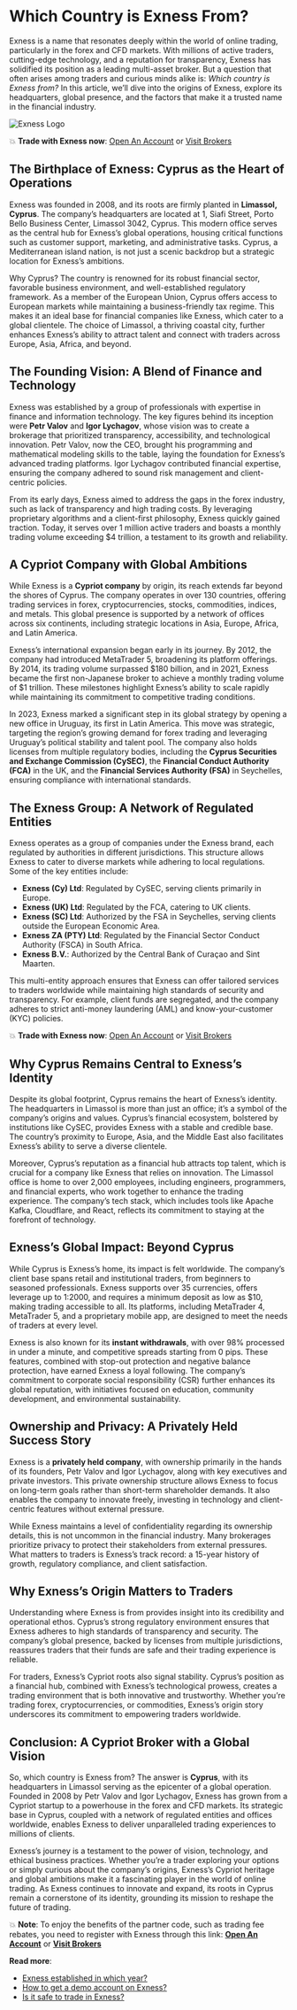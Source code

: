 # Which Country is Exness From?

Exness is a name that resonates deeply within the world of online trading, particularly in the forex and CFD markets. With millions of active traders, cutting-edge technology, and a reputation for transparency, Exness has solidified its position as a leading multi-asset broker. But a question that often arises among traders and curious minds alike is: *Which country is Exness from?* In this article, we’ll dive into the origins of Exness, explore its headquarters, global presence, and the factors that make it a trusted name in the financial industry.

![Exness Logo](https://d3dpet1g0ty5ed.cloudfront.net/EN_Markets_are_moving_800x800.jpg)

💥 **Trade with Exness now**: [Open An Account](https://one.exnesstrack.org/boarding/sign-up/a/89rj8di4n7) or [Visit Brokers](https://one.exnesstrack.org/a/89rj8di4n7)

## The Birthplace of Exness: Cyprus as the Heart of Operations

Exness was founded in 2008, and its roots are firmly planted in **Limassol, Cyprus**. The company’s headquarters are located at 1, Siafi Street, Porto Bello Business Center, Limassol 3042, Cyprus. This modern office serves as the central hub for Exness’s global operations, housing critical functions such as customer support, marketing, and administrative tasks. Cyprus, a Mediterranean island nation, is not just a scenic backdrop but a strategic location for Exness’s ambitions.

Why Cyprus? The country is renowned for its robust financial sector, favorable business environment, and well-established regulatory framework. As a member of the European Union, Cyprus offers access to European markets while maintaining a business-friendly tax regime. This makes it an ideal base for financial companies like Exness, which cater to a global clientele. The choice of Limassol, a thriving coastal city, further enhances Exness’s ability to attract talent and connect with traders across Europe, Asia, Africa, and beyond.

## The Founding Vision: A Blend of Finance and Technology

Exness was established by a group of professionals with expertise in finance and information technology. The key figures behind its inception were **Petr Valov** and **Igor Lychagov**, whose vision was to create a brokerage that prioritized transparency, accessibility, and technological innovation. Petr Valov, now the CEO, brought his programming and mathematical modeling skills to the table, laying the foundation for Exness’s advanced trading platforms. Igor Lychagov contributed financial expertise, ensuring the company adhered to sound risk management and client-centric policies.

From its early days, Exness aimed to address the gaps in the forex industry, such as lack of transparency and high trading costs. By leveraging proprietary algorithms and a client-first philosophy, Exness quickly gained traction. Today, it serves over 1 million active traders and boasts a monthly trading volume exceeding $4 trillion, a testament to its growth and reliability.

## A Cypriot Company with Global Ambitions

While Exness is a **Cypriot company** by origin, its reach extends far beyond the shores of Cyprus. The company operates in over 130 countries, offering trading services in forex, cryptocurrencies, stocks, commodities, indices, and metals. This global presence is supported by a network of offices across six continents, including strategic locations in Asia, Europe, Africa, and Latin America.

Exness’s international expansion began early in its journey. By 2012, the company had introduced MetaTrader 5, broadening its platform offerings. By 2014, its trading volume surpassed $180 billion, and in 2021, Exness became the first non-Japanese broker to achieve a monthly trading volume of $1 trillion. These milestones highlight Exness’s ability to scale rapidly while maintaining its commitment to competitive trading conditions.

In 2023, Exness marked a significant step in its global strategy by opening a new office in Uruguay, its first in Latin America. This move was strategic, targeting the region’s growing demand for forex trading and leveraging Uruguay’s political stability and talent pool. The company also holds licenses from multiple regulatory bodies, including the **Cyprus Securities and Exchange Commission (CySEC)**, the **Financial Conduct Authority (FCA)** in the UK, and the **Financial Services Authority (FSA)** in Seychelles, ensuring compliance with international standards.

## The Exness Group: A Network of Regulated Entities

Exness operates as a group of companies under the Exness brand, each regulated by authorities in different jurisdictions. This structure allows Exness to cater to diverse markets while adhering to local regulations. Some of the key entities include:

- **Exness (Cy) Ltd**: Regulated by CySEC, serving clients primarily in Europe.
- **Exness (UK) Ltd**: Regulated by the FCA, catering to UK clients.
- **Exness (SC) Ltd**: Authorized by the FSA in Seychelles, serving clients outside the European Economic Area.
- **Exness ZA (PTY) Ltd**: Regulated by the Financial Sector Conduct Authority (FSCA) in South Africa.
- **Exness B.V.**: Authorized by the Central Bank of Curaçao and Sint Maarten.

This multi-entity approach ensures that Exness can offer tailored services to traders worldwide while maintaining high standards of security and transparency. For example, client funds are segregated, and the company adheres to strict anti-money laundering (AML) and know-your-customer (KYC) policies.

💥 **Trade with Exness now**: [Open An Account](https://one.exnesstrack.org/boarding/sign-up/a/89rj8di4n7) or [Visit Brokers](https://one.exnesstrack.org/a/89rj8di4n7)

## Why Cyprus Remains Central to Exness’s Identity

Despite its global footprint, Cyprus remains the heart of Exness’s identity. The headquarters in Limassol is more than just an office; it’s a symbol of the company’s origins and values. Cyprus’s financial ecosystem, bolstered by institutions like CySEC, provides Exness with a stable and credible base. The country’s proximity to Europe, Asia, and the Middle East also facilitates Exness’s ability to serve a diverse clientele.

Moreover, Cyprus’s reputation as a financial hub attracts top talent, which is crucial for a company like Exness that relies on innovation. The Limassol office is home to over 2,000 employees, including engineers, programmers, and financial experts, who work together to enhance the trading experience. The company’s tech stack, which includes tools like Apache Kafka, Cloudflare, and React, reflects its commitment to staying at the forefront of technology.

## Exness’s Global Impact: Beyond Cyprus

While Cyprus is Exness’s home, its impact is felt worldwide. The company’s client base spans retail and institutional traders, from beginners to seasoned professionals. Exness supports over 35 currencies, offers leverage up to 1:2000, and requires a minimum deposit as low as $10, making trading accessible to all. Its platforms, including MetaTrader 4, MetaTrader 5, and a proprietary mobile app, are designed to meet the needs of traders at every level.

Exness is also known for its **instant withdrawals**, with over 98% processed in under a minute, and competitive spreads starting from 0 pips. These features, combined with stop-out protection and negative balance protection, have earned Exness a loyal following. The company’s commitment to corporate social responsibility (CSR) further enhances its global reputation, with initiatives focused on education, community development, and environmental sustainability.

## Ownership and Privacy: A Privately Held Success Story

Exness is a **privately held company**, with ownership primarily in the hands of its founders, Petr Valov and Igor Lychagov, along with key executives and private investors. This private ownership structure allows Exness to focus on long-term goals rather than short-term shareholder demands. It also enables the company to innovate freely, investing in technology and client-centric features without external pressure.

While Exness maintains a level of confidentiality regarding its ownership details, this is not uncommon in the financial industry. Many brokerages prioritize privacy to protect their stakeholders from external pressures. What matters to traders is Exness’s track record: a 15-year history of growth, regulatory compliance, and client satisfaction.

## Why Exness’s Origin Matters to Traders

Understanding where Exness is from provides insight into its credibility and operational ethos. Cyprus’s strong regulatory environment ensures that Exness adheres to high standards of transparency and security. The company’s global presence, backed by licenses from multiple jurisdictions, reassures traders that their funds are safe and their trading experience is reliable.

For traders, Exness’s Cypriot roots also signal stability. Cyprus’s position as a financial hub, combined with Exness’s technological prowess, creates a trading environment that is both innovative and trustworthy. Whether you’re trading forex, cryptocurrencies, or commodities, Exness’s origin story underscores its commitment to empowering traders worldwide.

## Conclusion: A Cypriot Broker with a Global Vision

So, which country is Exness from? The answer is **Cyprus**, with its headquarters in Limassol serving as the epicenter of a global operation. Founded in 2008 by Petr Valov and Igor Lychagov, Exness has grown from a Cypriot startup to a powerhouse in the forex and CFD markets. Its strategic base in Cyprus, coupled with a network of regulated entities and offices worldwide, enables Exness to deliver unparalleled trading experiences to millions of clients.

Exness’s journey is a testament to the power of vision, technology, and ethical business practices. Whether you’re a trader exploring your options or simply curious about the company’s origins, Exness’s Cypriot heritage and global ambitions make it a fascinating player in the world of online trading. As Exness continues to innovate and expand, its roots in Cyprus remain a cornerstone of its identity, grounding its mission to reshape the future of trading.

💥 **Note**: To enjoy the benefits of the partner code, such as trading fee rebates, you need to register with Exness through this link: **[Open An Account](https://one.exnesstrack.org/boarding/sign-up/a/89rj8di4n7)** or **[Visit Brokers](https://one.exnesstrack.org/a/89rj8di4n7)**

**Read more**:
- [Exness established in which year?](https://github.com/AlexMic9/Exness/blob/main/Exness%20Established%20in%20Which%20Year%3F.md)
- [How to get a demo account on Exness?](https://github.com/AlexMic9/Exness/blob/main/How%20to%20Get%20a%20Demo%20Account%20on%20Exness%3A%20A%20Step-by-Step%20Guide.md)
- [Is it safe to trade in Exness?](https://github.com/AlexMic9/Exness/blob/main/Is%20It%20Safe%20to%20Trade%20in%20Exness%3F%20A%20Comprehensive%20Review.md)
